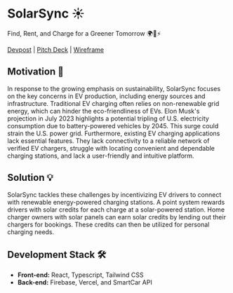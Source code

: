 # SolarSync ☀️
Find, Rent, and Charge for a Greener Tomorrow 🌍🚗⚡️

[Devpost]() | [Pitch Deck](https://docs.google.com/presentation/d/1dxufNl88dOS6HAQ23oeHjk0XJ1lIa8P8bIBG1wljkv4/edit?usp=sharing) | [Wireframe](https://tinyurl.com/2ma2sar6)

## Motivation 🌱
In response to the growing emphasis on sustainability, SolarSync focuses on the key concerns in EV production, including energy sources and infrastructure. Traditional EV charging often relies on non-renewable grid energy, which can hinder the eco-friendliness of EVs. Elon Musk's projection in July 2023 highlights a potential tripling of U.S. electricity consumption due to battery-powered vehicles by 2045. This surge could strain the U.S. power grid. Furthermore, existing EV charging applications lack essential features. They lack connectivity to a reliable network of verified EV chargers, struggle with locating convenient and dependable charging stations, and lack a user-friendly and intuitive platform.

## Solution 💡
SolarSync tackles these challenges by incentivizing EV drivers to connect with renewable energy-powered charging stations. A point system rewards drivers with solar credits for each charge at a solar-powered station. Home charger owners with solar panels can earn solar credits by lending out their chargers for bookings. These credits can then be utilized for personal charging needs.

## Development Stack 🛠️
- **Front-end:** React, Typescript, Tailwind CSS
- **Back-end:** Firebase, Vercel, and SmartCar API
